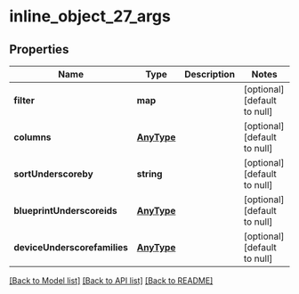 # inline_object_27_args

## Properties
Name | Type | Description | Notes
------------ | ------------- | ------------- | -------------
**filter** | **map** |  | [optional] [default to null]
**columns** | [**AnyType**](.md) |  | [optional] [default to null]
**sortUnderscoreby** | **string** |  | [optional] [default to null]
**blueprintUnderscoreids** | [**AnyType**](.md) |  | [optional] [default to null]
**deviceUnderscorefamilies** | [**AnyType**](.md) |  | [optional] [default to null]

[[Back to Model list]](../README.md#documentation-for-models) [[Back to API list]](../README.md#documentation-for-api-endpoints) [[Back to README]](../README.md)


